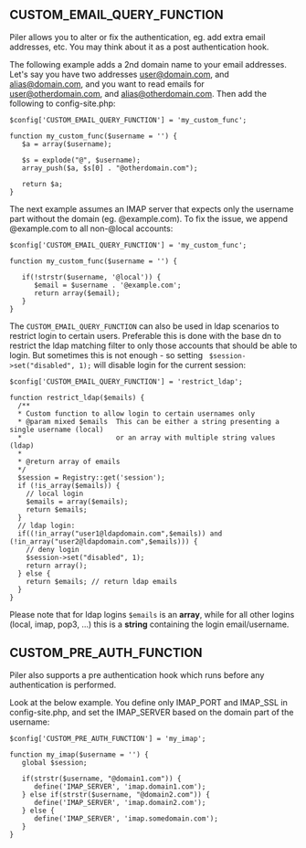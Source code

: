 ## CUSTOM_EMAIL_QUERY_FUNCTION

Piler allows you to alter or fix the authentication, eg. add extra email addresses, etc. You may think about it as a post authentication hook.

The following example adds a 2nd domain name to your email addresses. Let's say you have two addresses user@domain.com, and alias@domain.com, and you want to read emails for user@otherdomain.com, and alias@otherdomain.com. Then add the following to config-site.php:

```
$config['CUSTOM_EMAIL_QUERY_FUNCTION'] = 'my_custom_func';

function my_custom_func($username = '') {
   $a = array($username);

   $s = explode("@", $username);
   array_push($a, $s[0] . "@otherdomain.com");

   return $a;
}
```

The next example assumes an IMAP server that expects only the username part without the domain (eg. @example.com). To fix the issue, we append @example.com to all non-@local accounts:

```
$config['CUSTOM_EMAIL_QUERY_FUNCTION'] = 'my_custom_func';

function my_custom_func($username = '') {

   if(!strstr($username, '@local')) {
      $email = $username . '@example.com';
      return array($email);
   }
}
```

The `CUSTOM_EMAIL_QUERY_FUNCTION` can also be used in ldap scenarios to restrict login to certain users. Preferable this is done with the base dn to restrict the ldap matching filter to only those accounts that should be able to login. But sometimes this is not enough - so setting ` $session->set("disabled", 1);` will disable login for the current session:

```
$config['CUSTOM_EMAIL_QUERY_FUNCTION'] = 'restrict_ldap';

function restrict_ldap($emails) {
  /**
  * Custom function to allow login to certain usernames only
  * @param mixed $emails  This can be either a string presenting a single username (local)
  *                       or an array with multiple string values (ldap)
  *
  * @return array of emails
  */
  $session = Registry::get('session');
  if (!is_array($emails)) {
    // local login
    $emails = array($emails);
    return $emails;
  }
  // ldap login:
  if((!in_array("user1@ldapdomain.com",$emails)) and (!in_array("user2@ldapdomain.com",$emails))) {
    // deny login
    $session->set("disabled", 1);
    return array();
  } else {
    return $emails; // return ldap emails
  }
}
```
Please note that for ldap logins `$emails` is an **array**, while for all other logins (local, imap, pop3, ...) this is a **string** containing the login email/username.

## CUSTOM_PRE_AUTH_FUNCTION

Piler also supports a pre authentication hook which runs before any authentication is performed.

Look at the below example. You define only IMAP_PORT and IMAP_SSL in config-site.php, and set the IMAP_SERVER based on the domain part of the username:

```
$config['CUSTOM_PRE_AUTH_FUNCTION'] = 'my_imap';

function my_imap($username = '') {
   global $session;

   if(strstr($username, "@domain1.com")) {
      define('IMAP_SERVER', 'imap.domain1.com');
   } else if(strstr($username, "@domain2.com")) {
      define('IMAP_SERVER', 'imap.domain2.com');
   } else {
      define('IMAP_SERVER', 'imap.somedomain.com');
   }
}
```

